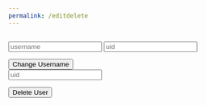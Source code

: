 ```yaml
---
permalink: /editdelete
---
```


<html>
<div>
<pre id = "data"></pre>
<form>
<input type="text" id = "username" class = "input" placeholder = "username">
<input type="text" id = "uid" class = "input" placeholder = "uid">
</form>
<button class = "submit" onclick = "update()">Change Username</button>
<form>
<input type="text" id = "_uid" class = "input" placeholder = "uid">
</form>
<button class = "submit" onclick = "del()">Delete User</button>
</div>
</html>
<script>
function update() {
    data = {
        "name": document.getElementById("username").value,
        "uid": document.getElementById("uid").value,
        "role": "admin"
    }
    let options = {
    method: 'PUT',
    headers: {
        'Content-Type': 'application/json;charset=utf-8',
    },
    credentials: 'include',
    body: JSON.stringify(data)
}
    fetch("http://127.0.0.1:8086/api/users/", options)
        .then(response => {
            let access = response.status !== 401 && response.status !== 403;
            return response.json().then(data => ({ data, access }));
        })
        .then(({data, access}) => {
            console.log(access)
            if (access){ 
            document.getElementById("data").textContent = "Data Successfully Changed";
            }
            else {
                document.getElementById("data").textContent = "Unauthorized.";
            }
        })
}
function del() {
    data = {
        "uid": document.getElementById("_uid").value,
        "role": "admin"
    }
    let options = {
    method: 'DELETE',
    headers: {
        'Content-Type': 'application/json;charset=utf-8',
    },
    credentials: 'include',
    body: JSON.stringify(data)
}
    fetch("http://127.0.0.1:8086/api/users/", options)
        .then(response => {
            let access = response.status !== 401 && response.status !== 403;
            return response.json().then(data => ({ data, access }));
        })
        .then(({data, access}) => {
            console.log(access)
            if (access){ 
            document.getElementById("data").textContent = "User Successfully Deleted";
            }
            else {
                document.getElementById("data").textContent = "Unauthorized.";
            }
        })
}
</script>